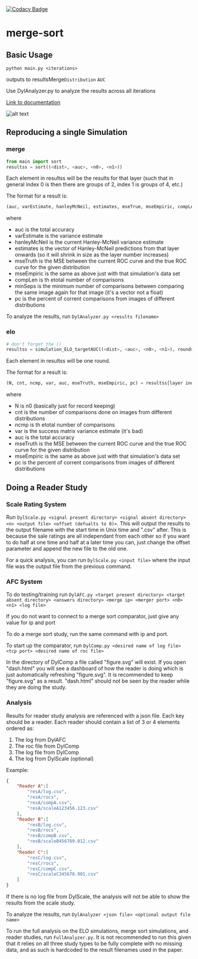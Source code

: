 [![Codacy Badge](https://api.codacy.com/project/badge/Grade/96b3634f1abe48dc93b5ac19307bb394)](https://www.codacy.com/app/Neywiny/merge-sort?utm_source=github.com&amp;utm_medium=referral&amp;utm_content=Neywiny/merge-sort&amp;utm_campaign=Badge_Grade)

# merge-sort
## Basic Usage 
```python main.py <iterations>```

outputs to resultsMerge```Distribution``` ```AUC```

Use DylAnalyzer.py to analyze the results across all iterations

[Link to documentation](https://neywiny.github.io/merge-sort/)

![alt text](https://github.com/Neywiny/merge-sort/blob/master/repository-pic.png)

## Reproducing a single Simulation
### merge
```python
from main import sort
resultss = sort((<dist>, <auc>, <n0>, <n1>))
```
Each element in resultss will be the results for that layer (such that in general index 0 is then there are groups of 2, index 1 is groups of 4, etc.)

The format for a result is:
```python
(auc, varEstimate, hanleyMcNeil, estimates, mseTrue, mseEmpiric, compLen, minSeps, pc) = resultss[layer index]
```
where
*   auc is the total accuracy 
*   varEstimate is the variance estimate
*   hanleyMcNeil is the current Hanley-McNeil variance estimate
*   estimates is the vector of Hanley-McNeil predictions from that layer onwards (so it will shrink in size as the layer number increases)
*   mseTruth is the MSE between the current ROC curve and the true ROC curve for the given distribution
*   mseEmpiric is the same as above just with that simulation's data set
*   compLen is th etotal number of comparisons
*   minSeps is the minimum number of comparisons between comparing the same image again for that image (it's a vector not a float)
*   pc is the percent of corrent comparisons from images of different distributions

To analyze the results, run ```DylAnalyzer.py <results filename>```

### elo

```python
# don't forget the ()
resultss = simulation_ELO_targetAUC((<dist>, <auc>, <n0>, <n1>), rounds=14)
```
Each element in resultss will be one round.

The format for a result is:
```python
(N, cnt, ncmp, var, auc, mseTruth, mseEmpiric, pc) = resultss[layer index]
```
where
*   N is n0 (basically just for record keeping)
*    cnt is the number of comparisons done on images from different distributions
*    ncmp is th etotal number of comparisons
*    var is the success matrix variance estimate (it's bad)
*    auc is the total accuracy 
*    mseTruth is the MSE between the current ROC curve and the true ROC curve for the given distribution
*    mseEmpiric is the same as above just with that simulation's data set
*    pc is the percent of corrent comparisons from images of different distributions

## Doing a Reader Study

### Scale Rating System

Run ```DylScale.py <signal present directory> <signal absent directory> <n> <output file> <offset (defualts to 0)>```. This will output the results to the output filename with the start time in Unix time and ".csv" after. This is because the sale ratings are all independant from each other so if you want to do half at one time and half at a later time you can, just change the offset parameter and append the new file to the old one.

For a quick analysis, you can run ```DylScale.py <input file>``` where the input file was the output file from the previous command.

### AFC System

To do testing/training run ```DylAFC.py <target present directory> <target absent directory> <answers directory> <merge ip> <merger port> <n0> <n1> <log file>```

If you do not want to connect to a merge sort comparator, just give any value for ip and port

To do a merge sort study, run the same command with ip and port.

To start up the comparator, run ```DylComp.py <desired name of log file> <tcp port> <desired name of roc file>```

In the directory of DylComp a file called "figure.svg" will exist. If you open "dash.html" you will see a dashboard of how the reader is doing which is just automatically refreshing "figure.svg". It is recommended to keep "figure.svg" as a result. "dash.html" should not be seen by the reader while they are doing the study.

### Analysis

Results for reader study analysis are referenced with a json file. Each key should be a reader. Each reader should contain a list of 3 or 4 elements ordered as:

1.  The log from DylAFC
2.  The roc file from DylComp
3.  The log file from DylComp
4.  The log from DylScale (optional)

Example:
```json
{
	"Reader A":[
		"resA/log.csv", 
		"resA/rocs", 
		"resA/compA.csv",
		"resA/scaleA123456.123.csv"
	],
	"Reader B":[ 
		"resB/log.csv", 
		"resB/rocs", 
		"resB/compB.csv",
		"resB/scaleB456789.012.csv"
	],
	"Reader C":[
		"resC/log.csv", 
		"resC/rocs", 
		"resC/compC.csv",
		"resC/scaleC345678.901.csv"
	]
}

```

If there is no log file from DylScale, the analysis will not be able to show the results from the scale study.

To analyze the results, run ```DylAnalyzer <json file> <optional output file name>```

To run the full analysis on the ELO simulations, merge sort simulations, and reader studies, run ```FullAnalyzer.py```. It is not recommended to run this given that it relies on all three study types to be fully complete with no missing data, and as such is hardcoded to the result filenames used in the paper.